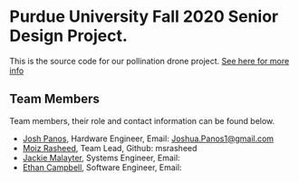 # Purdue University Fall 2020 Senior Design Project.
 
 This is the source code for our pollination drone project. 
[See here for more info](http://jpanos.github.io/ECE-477)

## Team Members
Team members, their role and contact information can be found below. 
  - [Josh Panos](https://jpanos.github.io/ECE-477/Team/progress/panos.html), Hardware Engineer, Email: Joshua.Panos1@gmail.com
  - [Moiz Rasheed](https://jpanos.github.io/ECE-477/Team/progress/mrasheed.html), Team Lead, Github: msrasheed
  - [Jackie Malayter](https://jpanos.github.io/ECE-477/Team/progress/malayter.html), Systems Engineer, Email:
  - [Ethan Campbell](https://jpanos.github.io/ECE-477/Team/progress/campb338.html), Software Engineer, Email:
